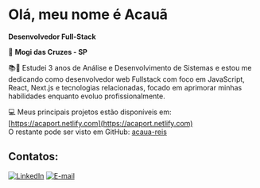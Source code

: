 # Olá, meu nome é Acauã  
**Desenvolvedor Full-Stack**

📍 **Mogi das Cruzes - SP**

📚🚀 Estudei 3 anos de Análise e Desenvolvimento de Sistemas e estou me dedicando como desenvolvedor web Fullstack com foco em JavaScript, React, Next.js e tecnologias relacionadas, focado em aprimorar minhas habilidades enquanto evoluo profissionalmente.

💻 Meus principais projetos estão disponíveis em: [https://acaport.netlify.com](https://acaport.netlify.com)  
O restante pode ser visto em GitHub: [acaua-reis](https://github.com/acaua-reis)

## Contatos:


[![LinkedIn](https://img.icons8.com/ios-filled/50/0A66C2/linkedin.png)](https://www.linkedin.com/in/acaua-reis/)  [![E-mail](https://img.icons8.com/ios-filled/50/0A66C2/mail.png)](mailto:acareis01@gmail.com)
